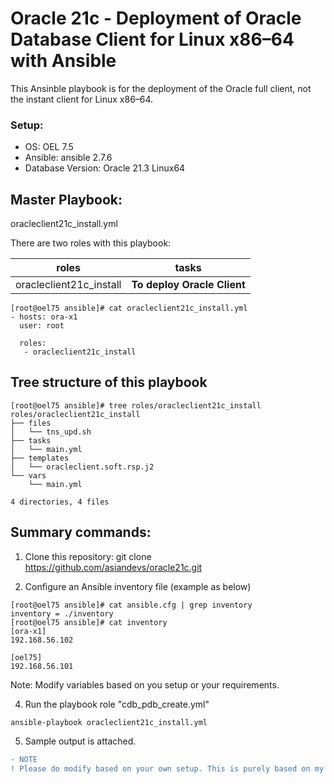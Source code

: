 # Oracle 21c - Deployment of Oracle Database Client for Linux x86–64 with Ansible

This Ansinble playbook is for the deployment of the Oracle full client, not the instant client for Linux x86–64.

### Setup:
 * OS: OEL 7.5 
 * Ansible: ansible 2.7.6
 * Database Version: Oracle 21.3 Linux64

## Master Playbook:
oracleclient21c_install.yml

There are two roles with this playbook: 

roles                  | tasks
---------------------- | --------------------------------------------------------
oracleclient21c_install|  **To deploy Oracle Client**

```
[root@oel75 ansible]# cat oracleclient21c_install.yml
- hosts: ora-x1
  user: root

  roles:
   - oracleclient21c_install

```
## Tree structure of this playbook
```
[root@oel75 ansible]# tree roles/oracleclient21c_install
roles/oracleclient21c_install
├── files
│   └── tns_upd.sh
├── tasks
│   └── main.yml
├── templates
│   └── oracleclient.soft.rsp.j2
└── vars
    └── main.yml

4 directories, 4 files

```

## Summary commands: 

1. Clone this repository:
    git clone https://github.com/asiandevs/oracle21c.git

2. Configure an Ansible inventory file (example as below) 
```
[root@oel75 ansible]# cat ansible.cfg | grep inventory
inventory = ./inventory
[root@oel75 ansible]# cat inventory
[ora-x1]
192.168.56.102

[oel75]
192.168.56.101

```
Note: Modify variables based on you setup or your requirements. 

4. Run the playbook role "cdb_pdb_create.yml"
```
ansible-playbook oracleclient21c_install.yml
```
5. Sample output is attached.

```diff
- NOTE
! Please do modify based on your own setup. This is purely based on my own lab setup.
```
